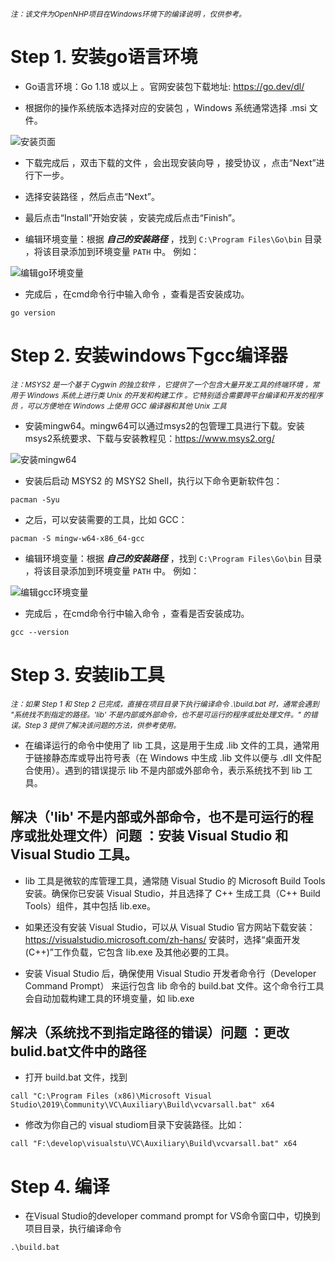  <small>*注：该文件为OpenNHP项目在Windows环境下的编译说明 ，仅供参考。*</small>

  # Step 1. 安装go语言环境

  - Go语言环境：Go 1.18 或以上 。官网安装包下载地址: https://go.dev/dl/

  
  - 根据你的操作系统版本选择对应的安装包 ，Windows 系统通常选择 .msi 文件。
  
   ![安装页面](/images/install_go.png)

  - 下载完成后 ，双击下载的文件 ，会出现安装向导 ，接受协议 ，点击“Next”进行下一步。
  
  - 选择安装路径 ，然后点击“Next”。
  
  - 最后点击“Install”开始安装 ，安装完成后点击“Finish”。
  
  - 编辑环境变量：根据 ***自己的安装路径*** ，找到 `C:\Program Files\Go\bin` 目录 ，将该目录添加到环境变量 `PATH` 中。
  例如：

   ![编辑go环境变量](/images/Edit_Enviroment.png)

  - 完成后 ，在cmd命令行中输入命令 ，查看是否安装成功。<br>
  
  `go version`
  

  # Step 2. 安装windows下gcc编译器

<small>*注：MSYS2 是一个基于 Cygwin 的独立软件 ，它提供了一个包含大量开发工具的终端环境 ，常用于 Windows 系统上进行类 Unix 的开发和构建工作 。它特别适合需要跨平台编译和开发的程序员 ，可以方便地在 Windows 上使用 GCC 编译器和其他 Unix 工具*</small>

  - 安装mingw64。mingw64可以通过msys2的包管理工具进行下载。安装msys2系统要求、下载与安装教程见：https://www.msys2.org/
  
   ![安装mingw64](/images/install_msys2.png)

  - 安装后启动 MSYS2 的 MSYS2 Shell，执行以下命令更新软件包：<br>
  
  `pacman -Syu`

  - 之后，可以安装需要的工具，比如 GCC：<br>
  
  `pacman -S mingw-w64-x86_64-gcc`

  - 编辑环境变量：根据 ***自己的安装路径*** ，找到 `C:\Program Files\Go\bin` 目录 ，将该目录添加到环境变量 `PATH` 中。
  例如：

   ![编辑gcc环境变量](/images/Edit_env_msys2.png)

  - 完成后 ，在cmd命令行中输入命令 ，查看是否安装成功。<br>
  
  `gcc --version`

  # Step 3. 安装lib工具

  <small>*注：如果 Step 1 和 Step 2 已完成，直接在项目目录下执行编译命令 .\build.bat 时，通常会遇到 "系统找不到指定的路径。'lib' 不是内部或外部命令，也不是可运行的程序或批处理文件。" 的错误。Step 3 提供了解决该问题的方法，供参考使用。*</small>

  - 在编译运行的命令中使用了 lib 工具，这是用于生成 .lib 文件的工具，通常用于链接静态库或导出符号表（在 Windows 中生成 .lib 文件以便与 .dll 文件配合使用）。遇到的错误提示 lib 不是内部或外部命令，表示系统找不到 lib 工具。
  
  ## 解决（'lib' 不是内部或外部命令，也不是可运行的程序或批处理文件）问题 ：安装 Visual Studio 和 Visual Studio 工具。

  - lib 工具是微软的库管理工具，通常随 Visual Studio 的 Microsoft Build Tools 安装。确保你已安装 Visual Studio，并且选择了 C++ 生成工具（C++ Build Tools）组件，其中包括 lib.exe。

  - 如果还没有安装 Visual Studio，可以从 Visual Studio 官方网站下载安装：https://visualstudio.microsoft.com/zh-hans/ 
安装时，选择“桌面开发(C++)”工作负载，它包含 lib.exe 及其他必要的工具。

  - 安装 Visual Studio 后，确保使用 Visual Studio 开发者命令行（Developer Command Prompt） 来运行包含 lib 命令的 build.bat 文件。这个命令行工具会自动加载构建工具的环境变量，如 lib.exe
  
  ## 解决（系统找不到指定路径的错误）问题 ：更改bulid.bat文件中的路径

  - 打开 build.bat 文件，找到<br> 
  
  `call "C:\Program Files (x86)\Microsoft Visual Studio\2019\Community\VC\Auxiliary\Build\vcvarsall.bat" x64`

  - 修改为你自己的 visual studiom目录下安装路径。比如：<br>

  `call "F:\develop\visualstu\VC\Auxiliary\Build\vcvarsall.bat" x64`
  
  # Step 4. 编译

   - 在Visual Studio的developer command prompt for VS命令窗口中，切换到项目目录，执行编译命令<br>
  
  `.\build.bat`

